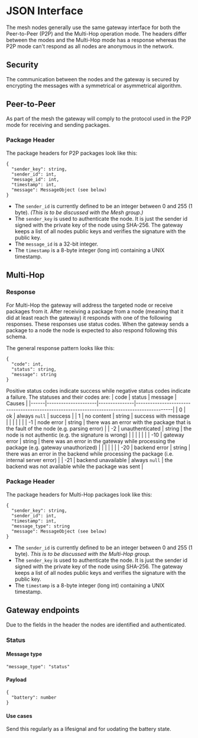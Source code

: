 # JSON Interface
The mesh nodes generally use the same gateway interface for both the Peer-to-Peer (P2P) and the Multi-Hop operation mode. The headers differ between the modes and the Multi-Hop mode has a response whereas the P2P mode can't respond as all nodes are anonymous in the network.

## Security
The communication between the nodes and the gateway is secured by encrypting the messages with a symmetrical or asymmetrical algorithm.

## Peer-to-Peer
As part of the mesh the gateway will comply to the protocol used in the P2P mode for receiving and sending packages.

### Package Header
The package headers for P2P packages look like this:
```
{
  "sender_key": string,
  "sender_id": int,
  "message_id": int,
  "timestamp": int,
  "message": MessageObject (see below)
}
```
- The `sender_id` is currently defined to be an integer between 0 and 255 (1 byte). _(This is to be discussed with the Mesh group.)_
- The `sender_key` is used to authenticate the node. It is just the sender id signed with the private key of the node using SHA-256. The gateway keeps a list of all nodes public keys and verifies the signature with the public key.
- The `message_id` is a 32-bit integer.
- The `timestamp` is a 8-byte integer (long int) containing a UNIX timestamp.

## Multi-Hop

### Response
For Multi-Hop the gateway will address the targeted node or receive packages from it. After receiving a package from a node (meaning that it did at least reach the gateway) it responds with one of the following responses. These responses use status codes. When the gateway sends a package to a node the node is expected to also respond following this schema.

The general response pattern looks like this:
```
{
  "code": int,
  "status": string,
  "message": string
}
```

Positive status codes indicate success while negative status codes indicate a failure. The statuses and their codes are:
| code | status              | message       | Causes                                                                                      |
|------|---------------------|---------------|---------------------------------------------------------------------------------------------|
| 0    | ok                  | always `null` | success                                                                                     |
| 1    | no content          | string        | success with message                                                                        |
|      |                     |               |                                                                                             |
| -1   | node error          | string        | there was an error with the package that is the fault of the node (e.g. parsing error)      |
| -2   | unauthenticated     | string        | the node is not authentic (e.g. the signature is wrong)                                     |
|      |                     |               |                                                                                             |
| -10  | gateway error       | string        | there was an error in the gateway while processing the package (e.g. gateway unauthorized)  |
|      |                     |               |                                                                                             |
| -20  | backend error       | string        | there was an error in the backend while processing the package (i.e. internal server error) |
| -21  | backend unavailable | always `null` | the backend was not available while the package was sent                                    |

### Package Header
The package headers for Multi-Hop packages look like this:
```
{
  "sender_key": string,
  "sender_id": int,
  "timestamp": int,
  "message_type": string
  "message": MessageObject (see below)
}
```
- The `sender_id` is currently defined to be an integer between 0 and 255 (1 byte). _This is to be discussed with the Multi-Hop group._
- The `sender_key` is used to authenticate the node. It is just the sender id signed with the private key of the node using SHA-256. The gateway keeps a list of all nodes public keys and verifies the signature with the public key.
- The `timestamp` is a 8-byte integer (long int) containing a UNIX timestamp.

## Gateway endpoints
Due to the fields in the header the nodes are identified and authenticated.

### Status

#### Message type
```
"message_type": "status"
```
#### Payload
```
{
  "battery": number
}
```
#### Use cases
Send this regularly as a lifesignal and for uodating the battery state.
